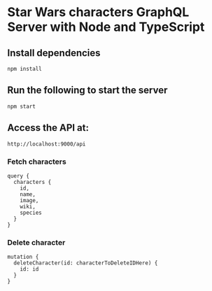 # Star Wars characters GraphQL Server with Node and TypeScript

## Install dependencies
```
npm install
```

## Run the following to start the server
```
npm start
```

## Access the API at:
```
http://localhost:9000/api
```

### Fetch characters
```
query {
  characters {
    id,
    name,
    image,
    wiki,
    species
  }
}
```

### Delete character
```
mutation {
  deleteCharacter(id: characterToDeleteIDHere) {
    id: id
  }
}
```
